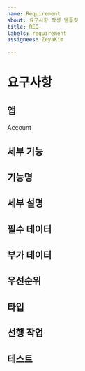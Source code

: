 ```yaml
---
name: Requirement
about: 요구사항 작성 템플릿
title: REQ-
labels: requirement
assignees: ZeyaKim

---
```


# 요구사항

## 앱
Account

## 세부 기능

## 기능명

## 세부 설명

## 필수 데이터

## 부가 데이터

## 우선순위

## 타입

## 선행 작업

## 테스트
